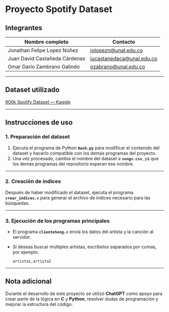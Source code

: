 # Proyecto Spotify Dataset

## Integrantes

| Nombre completo                        | Contacto                  |
|----------------------------------------|----------------------------|
| Jonathan Felipe Lopez Núñez            | jolopezn@unal.edu.co      |
| Juan David Castañeda Cárdenas          | jucastanedaca@unal.edu.co |
| Omar Darío Zambrano Galindo            | ozabrano@unal.edu.co      |

---

## Dataset utilizado
[900k Spotify Dataset — Kaggle](https://www.kaggle.com/datasets/devdope/900k-spotify/data?select=spotify_dataset.csv)

---

## Instrucciones de uso

### 1. Preparación del dataset

1. Ejecuta el programa de Python **`Hash.py`** para modificar el contenido del dataset y hacerlo compatible con los demás programas del proyecto.  
2. Una vez procesado, cambia el nombre del dataset a **`songs.csv`**, ya que los demás programas del repositorio esperan ese nombre.

---

### 2. Creación de índices

Después de haber modificado el dataset, ejecuta el programa **`crear_indices.c`** para generar el archivo de índices necesario para las búsquedas.

---

### 3. Ejecución de los programas principales

- El programa **`clienteSong.c`** envía los datos del artista y la canción al servidor.  
- Si deseas buscar múltiples artistas, escríbelos separados por comas, por ejemplo:

  ```text
  artista1,artista2
  ```

---

## Nota adicional

Durante el desarrollo de este proyecto se utilizó **ChatGPT** como apoyo para crear parte de la lógica en **C** y **Python**, resolver dudas de programación y mejorar la estructura del código.  
